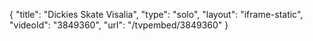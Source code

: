 {
    "title": "Dickies Skate Visalia",
    "type": "solo",
    "layout": "iframe-static",
    "videoId": "3849360",
    "url": "\/tvpembed\/3849360"
}